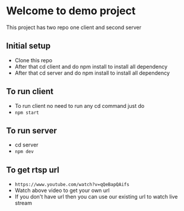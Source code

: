 # Welcome to demo project

This project has two repo one client and second server

## Initial setup

- Clone this repo
- After that cd client and do npm install to install all dependency
- After that cd server and do npm install to install all dependency

## To run client

- To run client no need to run any cd command just do
- `npm start`

## To run server

- cd server
- `npm dev`

## To get rtsp url

- `https://www.youtube.com/watch?v=qQeBapQAifs`
- Watch above video to get your own url
- If you don't have url then you can use our existing url to watch live stream
